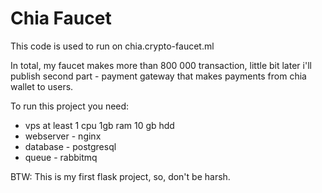# Chia Faucet
This code is used to run on chia.crypto-faucet.ml

In total, my faucet makes more than 800 000 transaction, little bit later i'll publish second part - payment gateway that makes payments from chia wallet to users.

To run this project you need:
- vps at least 1 cpu 1gb ram 10 gb hdd
- webserver - nginx
- database - postgresql
- queue - rabbitmq

BTW:
This is my first flask project, so, don't be harsh.
